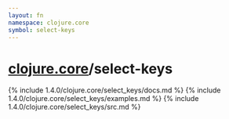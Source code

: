 ```yaml
---
layout: fn
namespace: clojure.core
symbol: select-keys
---
```


# [clojure.core](../)/select-keys

{% include 1.4.0/clojure.core/select_keys/docs.md %}
{% include 1.4.0/clojure.core/select_keys/examples.md %}
{% include 1.4.0/clojure.core/select_keys/src.md %}

